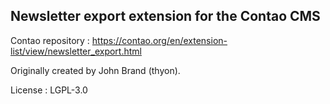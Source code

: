 ## Newsletter export extension for the Contao CMS

Contao repository : https://contao.org/en/extension-list/view/newsletter_export.html

Originally created by John Brand (thyon).

License : LGPL-3.0
